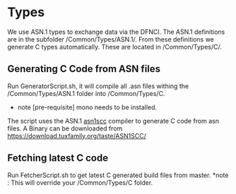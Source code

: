 # Types
We use ASN.1 types to exchange data via the DFNCI. The ASN.1 definitions
are in the subfolder /Common/Types/ASN.1/. From these definitions we generate C types
automatically. These are located in /Common/Types/C/.

## Generating C Code from ASN files
Run GeneratorScript.sh, it will compile all .asn files withing the /Common/Types/ASN.1 folder into /Common/Types/C.
* note [pre-requisite] mono needs to be installed. 

The script uses the ASN.1 [asn1scc](https://github.com/ttsiodras/asn1scc) compiler to generate C code from asn files.
A Binary can be downloaded from https://download.tuxfamily.org/taste/ASN1SCC/

## Fetching latest C code
Run FetcherScript.sh to get latest C generated build files from master. 
*note : This will override your /Common/Types/C folder. 

